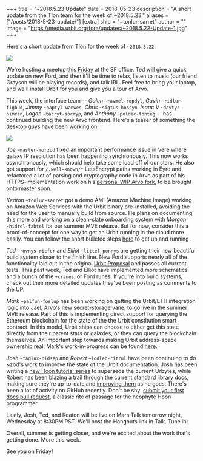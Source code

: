 +++
title = "~2018.5.23 Update"
date = 2018-05-23
description = "A short update from the Tlon team for the week of ~2018.5.23."
aliases = ["/posts/2018-5-23-update/"]
[extra]
ship = "~tonlur-sarret"
author = ""
image = "https://media.urbit.org/fora/updates/~2018.5.22-Update-1.jpg"
+++

Here's a short update from Tlon for the week of `~2018.5.22`:

![](https://media.urbit.org/fora/updates/~2018.5.22-Update-1.jpg)

We're hosting a meetup [this Friday](https://www.meetup.com/urbit-sf/events/250889557/) at the SF office. Ted will give a
quick update on new Ford, and then it'll be time to relax, listen to music (our friend Grayson will be playing records),
and talk IRL. Feel free to bring your laptop, and we'll install Urbit for you and give you a tour of Arvo.

This week, the interface team -- *Galen* `~ravmel-ropdyl`, *Gavin* `~ridlur-figbud`, *Jimmy* `~haptyl-wanwes`, *Chris*
`~sigtus-hossyn`, *Isaac V* `~davtyr-nimren`, *Logan* `~tacryt-socryp`, and *Anthony* `~poldec-tonteg` -- has continued
building the new Arvo frontend. Here's a teaser of something the desktop guys have been working on:

![](https://media.urbit.org/fora/updates/~2018.5.22-Update-2.jpg)

*Joe* `~master-morzod` fixed an important performance issue in Vere where galaxy IP resolution has been happening
synchronously. This now works asynchronously, which should help take some load off of our stars. He also got support for
`/.well-known/*` LetsEncrypt paths working in Eyre and refactored a lot of parsing and cryptography code in Arvo as part
of his HTTPS-implementation work on his [personal WIP Arvo fork](https://github.com/joemfb/arvo/tree/acme-wip), to be
brought onto master soon.

*Keaton* `~tonlur-sarret` got a demo AMI (Amazon Machine Image) working on Amazon Web Services with the Urbit binary
pre-installed, avoiding the need for the user to manually build from source. He plans on documenting this more and
working on a clean-slate onboarding system with *Morgan*  `~hidrel-fabtel` for our summer MVE release. But for now,
consider this a proof-of-concept for one way to get an Urbit running in the cloud more easily. You can follow the short
bulleted steps [here](https://gist.github.com/keatondunsford/8c19bc232650ec1adbb9b6c38954cd90) to get up and running .

*Ted* `~rovnys-ricfer` and *Elliot* `~littel-ponnys` are getting their new beautiful build system closer to the finish
line. New Ford supports nearly all of the functionality laid out in the original [Urbit
Proposal](https://fora.urbit.org/proposals/posts/~2018.3.15..04.24.35..a47f~/) and passes all current tests. This past
week, Ted and Elliot have implemented more schematics and a bunch of the `+cranes`, or Ford runes. If you're into build
systems, check out their more detailed updates they've been posting as comments to the UP.

*Mark* `~palfun-foslup` has been working on getting the Urbit/ETH integration logic into Jael, Arvo's new secret-storage
vane, to go live in the summer MVE release. Part of this is implementing direct support for querying the Ethereum
blockchain for the state of the the Urbit constitution smart contract. In this model, Urbit ships can choose to either
get this state directly from their parent stars or galaxies, or they can query the blockchain themselves. An important
step towards making Urbit address-space ownership real, Mark's work-in-progress can be found
[here](https://github.com/Fang-/arvo/tree/research-constitution).

*Josh* `~taglux-nidsep` and *Robert* `~lodleb-ritrul` have been continuing to do ~zod's work to improve the state of the
Urbit documentation. Josh has been writing a [new Hoon tutorial series](https://github.com/joshuareagan/doc-drafts) to
supersede the current Urbytes, while Robert has been blazing a trail through the current standard library docs, making
sure they're up-to-date and [improving them](https://github.com/urbit/docs/tree/rmariani-patch-6) as he goes. There's
been a lot of activity on GitHub recently. Don't be shy: [submit your first docs pull
request](https://github.com/urbit/docs), a classic rite of passage for the neophyte Hoon programmer.

Lastly, Josh, Ted, and Keaton will be live on Mars Talk tomorrow night, Wednesday at 8:30PM PST. We'll post the Hangouts
link in Talk. Tune in!

Overall, summer is getting closer, and we're excited about the work that's getting done. More this week.

See you on Friday!

